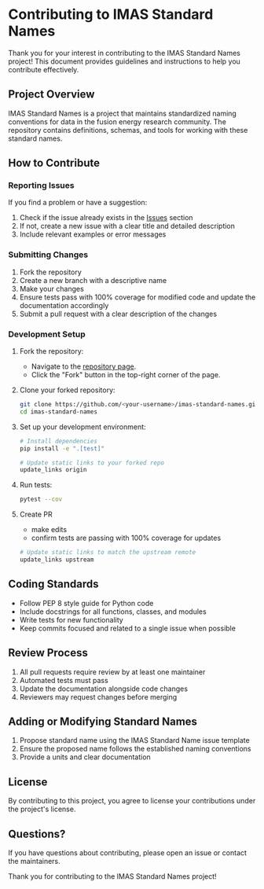 # Contributing to IMAS Standard Names

Thank you for your interest in contributing to the IMAS Standard Names project! This document provides guidelines and instructions to help you contribute effectively.

## Project Overview

IMAS Standard Names is a project that maintains standardized naming conventions for data in the fusion energy research community. The repository contains definitions, schemas, and tools for working with these standard names.

## How to Contribute

### Reporting Issues

If you find a problem or have a suggestion:

1. Check if the issue already exists in the [Issues](https://github.com/iterorganization/imas-standard-names/issues) section
2. If not, create a new issue with a clear title and detailed description
3. Include relevant examples or error messages

### Submitting Changes

1. Fork the repository
2. Create a new branch with a descriptive name
3. Make your changes
4. Ensure tests pass with 100% coverage for modified code and update the documentation accordingly
5. Submit a pull request with a clear description of the changes

### Development Setup

1. Fork the repository:

   - Navigate to the [repository page](https://github.com/iterorganization/imas-standard-names).
   - Click the "Fork" button in the top-right corner of the page.

2. Clone your forked repository:

   ```bash
   git clone https://github.com/<your-username>/imas-standard-names.git
   cd imas-standard-names
   ```

3. Set up your development environment:

   ```bash
   # Install dependencies
   pip install -e ".[test]"
   ```

   ```bash
   # Update static links to your forked repo
   update_links origin
   ```

4. Run tests:

   ```bash
   pytest --cov
   ```

5. Create PR

   - make edits
   - confirm tests are passing with 100% coverage for updates

   ```bash
   # Update static links to match the upstream remote
   update_links upstream
   ```

## Coding Standards

- Follow PEP 8 style guide for Python code
- Include docstrings for all functions, classes, and modules
- Write tests for new functionality
- Keep commits focused and related to a single issue when possible

## Review Process

1. All pull requests require review by at least one maintainer
2. Automated tests must pass
3. Update the documentation alongside code changes
4. Reviewers may request changes before merging

## Adding or Modifying Standard Names

1. Propose standard name using the IMAS Standard Name issue template
2. Ensure the proposed name follows the established naming conventions
3. Provide a units and clear documentation

## License

By contributing to this project, you agree to license your contributions under the project's license.

## Questions?

If you have questions about contributing, please open an issue or contact the maintainers.

Thank you for contributing to the IMAS Standard Names project!

